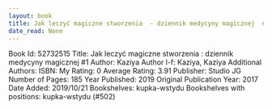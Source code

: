 ```yaml
---
layout: book
title: Jak leczyć magiczne stworzenia  - dziennik medycyny magicznej  no. 1
date_read: None
---
```


Book Id: 52732515
Title: Jak leczyć magiczne stworzenia : dziennik medycyny magicznej #1
Author: Kaziya
Author l-f: Kaziya, Kaziya
Additional Authors: 
ISBN: 
My Rating: 0
Average Rating: 3.91
Publisher: Studio JG
Number of Pages: 185
Year Published: 2019
Original Publication Year: 2017
Date Added: 2019/10/21
Bookshelves: kupka-wstydu
Bookshelves with positions: kupka-wstydu (#502)

